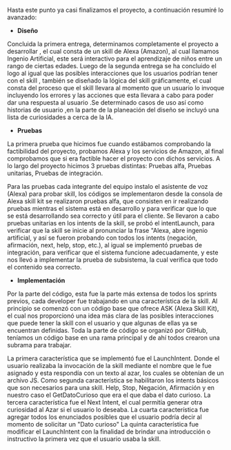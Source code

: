 Hasta este punto ya casi finalizamos el proyecto, a continuación resumiré lo avanzado:

* **Diseño**

Concluida la primera entrega, determinamos completamente el proyecto a desarrollar , el cual consta de un skill de Alexa (Amazon), al cual llamamos Ingenio Artificial, este será interactivo para el aprendizaje de niños entre un rango de ciertas edades. Luego de la segunda entrega se ha concluido el logo al igual que las posibles interacciones que los usuarios podrían tener con el skill , también se diseñado la lógica del skill gráficamente, el cual consta del proceso que el skill llevara al momento que un usuario lo invoque incluyendo los errores y las acciones que esta llevara a cabo para poder dar una respuesta al usuario .Se determinado casos de uso así como historias de usuario ,en la parte de la planeación del diseño se incluyó una lista de curiosidades a cerca de la IA.

* **Pruebas**

La primera prueba que hicimos fue cuando estábamos comprobando la factibilidad del proyecto, probamos Alexa y los servicios de Amazon, al final comprobamos que si era factible hacer el proyecto con dichos servicios.
A lo largo del proyecto hicimos 3 pruebas distintas: Pruebas alfa, Pruebas unitarias,  Pruebas de integración.

Para las pruebas cada integrante del equipo instalo el asistente de voz (Alexa) para probar skill, los códigos se implementaron desde la consola de Alexa skill kit se realizaron pruebas alfa, que consisten en ir realizando pruebas mientras el sistema está en desarrollo y para verificar que lo que se está desarrollando sea correcto y útil para el cliente. Se llevaron a cabo pruebas unitarias en los intents de la skill, se probó el intentLaunch, para verificar que la skill se inicie al pronunciar la frase "Alexa, abre ingenio artificial, y así se fueron probando con todos los intents (negación, afirmación, next, help, stop, etc.), al igual se implementó pruebas de integración, para verificar que el sistema funcione adecuadamente, y este nos llevó a implementar la prueba de subsistema, la cual verifica que todo el contenido sea correcto.

* **Implementación**

Por la parte del código, esta fue la parte más extensa de todos los sprints previos, cada developer fue trabajando en una característica de la skill. Al principio se comenzó con un código base que ofrece ASK (Alexa Skill Kit), el cual nos proporcionó una idea más clara de las posibles interacciones que puede tener la skill con el usuario y que algunas de ellas ya se encuentran definidas.
Toda la parte de código se organizó por GitHub, teníamos un código base en una rama principal y de ahí todos crearon una subrama para trabajar.

La primera característica que se implementó fue el LaunchIntent. Donde el usuario realizaba la invocación de la skill mediante el nombre que le fue asignado y esta respondía con un texto al azar, los cuales se obtenían de un archivo JS.
Como segunda característica se habilitaron los intents básicos que son necesarios para una skill. Help, Stop, Negación, Afirmación y en nuestro caso el GetDatoCurioso que era el que daba el dato curioso.
La tercera característica fue el Next Intent, el cual permitía generar otra curiosidad al Azar si el usuario lo deseaba.
La cuarta característica fue agregar todos los enunciados posibles que el usuario podría decir al momento de solicitar un "Dato curioso"
La quinta característica fue modificar el LaunchIntent con la finalidad de brindar una introducción o instructivo la primera vez que el usuario usaba la skill.


